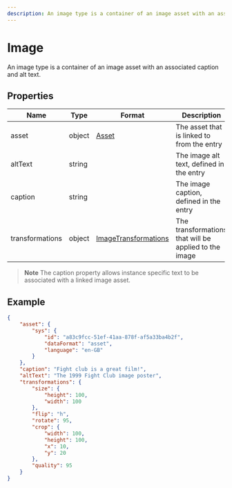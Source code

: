 ```yaml
---
description: An image type is a container of an image asset with an associated caption and alt text.
---
```

# Image

An image type is a container of an image asset with an associated caption and alt text.

## Properties

| Name            | Type   | Format                                                  | Description                                            |
|-----------------|--------|---------------------------------------------------------|--------------------------------------------------------|
| asset           | object | [Asset](/model/link.md)                                 | The asset that is linked to from the entry             |
| altText         | string |                                                         | The image alt text, defined in the entry               |
| caption         | string |                                                         | The image caption, defined in the entry                |
| transformations | object | [ImageTransformations](/model/image-transformations.md) | The transformations that will be applied to the image  |

> **Note** The caption property allows instance specific text to be associated with a linked image asset.

## Example

```json
{
    "asset": {
        "sys": {
            "id": "a83c9fcc-51ef-41aa-878f-af5a33ba4b2f",
            "dataFormat": "asset",
            "language": "en-GB"
        }
    },
    "caption": "Fight club is a great film!",
    "altText": "The 1999 Fight Club image poster",
    "transformations": {  
        "size": {  
            "height": 100,
            "width": 100
        },
        "flip": "h",
        "rotate": 95,
        "crop": {  
            "width": 100,
            "height": 100,
            "x": 10,
            "y": 20
        },
        "quality": 95
    }
}
```
